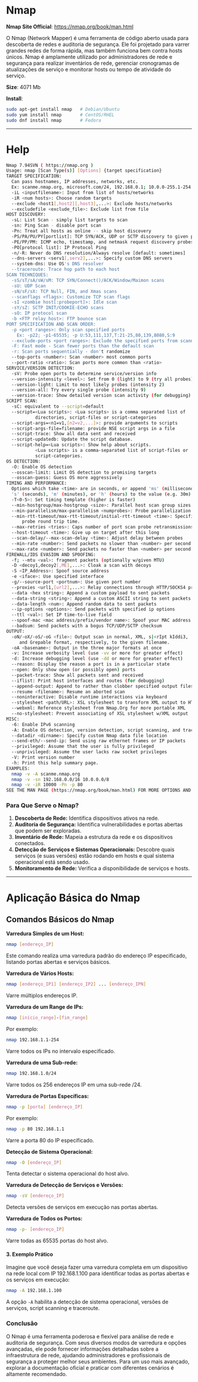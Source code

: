 # Nmap

**Nmap Site Official**: https://nmap.org/book/man.html

O Nmap (Network Mapper) é uma ferramenta de código aberto usada para descoberta de redes e auditoria de segurança. Ele foi projetado para varrer grandes redes de forma rápida, mas também funciona bem contra hosts únicos. Nmap é amplamente utilizado por administradores de rede e segurança para realizar inventários de rede, gerenciar cronogramas de atualizações de serviço e monitorar hosts ou tempo de atividade do serviço.

**Size**: 4071 Mb

**Install**:
```bash
sudo apt-get install nmap   # Debian/Ubuntu
sudo yum install nmap       # CentOS/RHEL
sudo dnf install nmap       # Fedora
```

----

# Help

```bash
Nmap 7.94SVN ( https://nmap.org )
Usage: nmap [Scan Type(s)] [Options] {target specification}
TARGET SPECIFICATION:
  Can pass hostnames, IP addresses, networks, etc.
  Ex: scanme.nmap.org, microsoft.com/24, 192.168.0.1; 10.0.0-255.1-254
  -iL <inputfilename>: Input from list of hosts/networks
  -iR <num hosts>: Choose random targets
  --exclude <host1[,host2][,host3],...>: Exclude hosts/networks
  --excludefile <exclude_file>: Exclude list from file
HOST DISCOVERY:
  -sL: List Scan - simply list targets to scan
  -sn: Ping Scan - disable port scan
  -Pn: Treat all hosts as online -- skip host discovery
  -PS/PA/PU/PY[portlist]: TCP SYN/ACK, UDP or SCTP discovery to given ports
  -PE/PP/PM: ICMP echo, timestamp, and netmask request discovery probes
  -PO[protocol list]: IP Protocol Ping
  -n/-R: Never do DNS resolution/Always resolve [default: sometimes]
  --dns-servers <serv1[,serv2],...>: Specify custom DNS servers
  --system-dns: Use OS's DNS resolver
  --traceroute: Trace hop path to each host
SCAN TECHNIQUES:
  -sS/sT/sA/sW/sM: TCP SYN/Connect()/ACK/Window/Maimon scans
  -sU: UDP Scan
  -sN/sF/sX: TCP Null, FIN, and Xmas scans
  --scanflags <flags>: Customize TCP scan flags
  -sI <zombie host[:probeport]>: Idle scan
  -sY/sZ: SCTP INIT/COOKIE-ECHO scans
  -sO: IP protocol scan
  -b <FTP relay host>: FTP bounce scan
PORT SPECIFICATION AND SCAN ORDER:
  -p <port ranges>: Only scan specified ports
    Ex: -p22; -p1-65535; -p U:53,111,137,T:21-25,80,139,8080,S:9
  --exclude-ports <port ranges>: Exclude the specified ports from scanning
  -F: Fast mode - Scan fewer ports than the default scan
  -r: Scan ports sequentially - don't randomize
  --top-ports <number>: Scan <number> most common ports
  --port-ratio <ratio>: Scan ports more common than <ratio>
SERVICE/VERSION DETECTION:
  -sV: Probe open ports to determine service/version info
  --version-intensity <level>: Set from 0 (light) to 9 (try all probes)
  --version-light: Limit to most likely probes (intensity 2)
  --version-all: Try every single probe (intensity 9)
  --version-trace: Show detailed version scan activity (for debugging)
SCRIPT SCAN:
  -sC: equivalent to --script=default
  --script=<Lua scripts>: <Lua scripts> is a comma separated list of
           directories, script-files or script-categories
  --script-args=<n1=v1,[n2=v2,...]>: provide arguments to scripts
  --script-args-file=filename: provide NSE script args in a file
  --script-trace: Show all data sent and received
  --script-updatedb: Update the script database.
  --script-help=<Lua scripts>: Show help about scripts.
           <Lua scripts> is a comma-separated list of script-files or
           script-categories.
OS DETECTION:
  -O: Enable OS detection
  --osscan-limit: Limit OS detection to promising targets
  --osscan-guess: Guess OS more aggressively
TIMING AND PERFORMANCE:
  Options which take <time> are in seconds, or append 'ms' (milliseconds),
  's' (seconds), 'm' (minutes), or 'h' (hours) to the value (e.g. 30m).
  -T<0-5>: Set timing template (higher is faster)
  --min-hostgroup/max-hostgroup <size>: Parallel host scan group sizes
  --min-parallelism/max-parallelism <numprobes>: Probe parallelization
  --min-rtt-timeout/max-rtt-timeout/initial-rtt-timeout <time>: Specifies
      probe round trip time.
  --max-retries <tries>: Caps number of port scan probe retransmissions.
  --host-timeout <time>: Give up on target after this long
  --scan-delay/--max-scan-delay <time>: Adjust delay between probes
  --min-rate <number>: Send packets no slower than <number> per second
  --max-rate <number>: Send packets no faster than <number> per second
FIREWALL/IDS EVASION AND SPOOFING:
  -f; --mtu <val>: fragment packets (optionally w/given MTU)
  -D <decoy1,decoy2[,ME],...>: Cloak a scan with decoys
  -S <IP_Address>: Spoof source address
  -e <iface>: Use specified interface
  -g/--source-port <portnum>: Use given port number
  --proxies <url1,[url2],...>: Relay connections through HTTP/SOCKS4 proxies
  --data <hex string>: Append a custom payload to sent packets
  --data-string <string>: Append a custom ASCII string to sent packets
  --data-length <num>: Append random data to sent packets
  --ip-options <options>: Send packets with specified ip options
  --ttl <val>: Set IP time-to-live field
  --spoof-mac <mac address/prefix/vendor name>: Spoof your MAC address
  --badsum: Send packets with a bogus TCP/UDP/SCTP checksum
OUTPUT:
  -oN/-oX/-oS/-oG <file>: Output scan in normal, XML, s|<rIpt kIddi3,
     and Grepable format, respectively, to the given filename.
  -oA <basename>: Output in the three major formats at once
  -v: Increase verbosity level (use -vv or more for greater effect)
  -d: Increase debugging level (use -dd or more for greater effect)
  --reason: Display the reason a port is in a particular state
  --open: Only show open (or possibly open) ports
  --packet-trace: Show all packets sent and received
  --iflist: Print host interfaces and routes (for debugging)
  --append-output: Append to rather than clobber specified output files
  --resume <filename>: Resume an aborted scan
  --noninteractive: Disable runtime interactions via keyboard
  --stylesheet <path/URL>: XSL stylesheet to transform XML output to HTML
  --webxml: Reference stylesheet from Nmap.Org for more portable XML
  --no-stylesheet: Prevent associating of XSL stylesheet w/XML output
MISC:
  -6: Enable IPv6 scanning
  -A: Enable OS detection, version detection, script scanning, and traceroute
  --datadir <dirname>: Specify custom Nmap data file location
  --send-eth/--send-ip: Send using raw ethernet frames or IP packets
  --privileged: Assume that the user is fully privileged
  --unprivileged: Assume the user lacks raw socket privileges
  -V: Print version number
  -h: Print this help summary page.
EXAMPLES:
  nmap -v -A scanme.nmap.org
  nmap -v -sn 192.168.0.0/16 10.0.0.0/8
  nmap -v -iR 10000 -Pn -p 80
SEE THE MAN PAGE (https://nmap.org/book/man.html) FOR MORE OPTIONS AND EXAMPLES
```

### Para Que Serve o Nmap?

1. **Descoberta de Rede:** Identifica dispositivos ativos na rede.
2. **Auditoria de Segurança:** Identifica vulnerabilidades e portas abertas que podem ser exploradas.
3. **Inventário de Rede:** Mapeia a estrutura da rede e os dispositivos conectados.
4. **Detecção de Serviços e Sistemas Operacionais:** Descobre quais serviços (e suas versões) estão rodando em hosts e qual sistema operacional está sendo usado.
5. **Monitoramento de Rede:** Verifica a disponibilidade de serviços e hosts.

----

# Aplicação Básica do Nmap

## Comandos Básicos do Nmap

**Varredura Simples de um Host:**
```bash
nmap [endereço_IP]
```
Este comando realiza uma varredura padrão do endereço IP especificado, listando portas abertas e serviços básicos.

**Varredura de Vários Hosts:**
```bash
nmap [endereço_IP1] [endereço_IP2] ... [endereço_IPN]
```
Varre múltiplos endereços IP.

**Varredura de um Range de IPs:**
```bash
nmap [início_range]-[fim_range]
```
Por exemplo:
```bash
nmap 192.168.1.1-254
```
Varre todos os IPs no intervalo especificado.

**Varredura de uma Sub-rede:**
```bash
nmap 192.168.1.0/24
```
Varre todos os 256 endereços IP em uma sub-rede /24.

**Varredura de Portas Específicas:**
```bash
nmap -p [porta] [endereço_IP]
```
Por exemplo:
```bash
nmap -p 80 192.168.1.1
```
Varre a porta 80 do IP especificado.

**Detecção de Sistema Operacional:**
```bash
nmap -O [endereço_IP]
```
Tenta detectar o sistema operacional do host alvo.

**Varredura de Detecção de Serviços e Versões:**
```bash
nmap -sV [endereço_IP]
```
Detecta versões de serviços em execução nas portas abertas.

**Varredura de Todos os Portos:**
```bash
nmap -p- [endereço_IP]
```
Varre todas as 65535 portas do host alvo.

#### 3. **Exemplo Prático**

Imagine que você deseja fazer uma varredura completa em um dispositivo na rede local com IP 192.168.1.100 para identificar todas as portas abertas e os serviços em execução:

```bash
nmap -A 192.168.1.100
```
A opção `-A` habilita a detecção de sistema operacional, versões de serviços, script scanning e traceroute.

### Conclusão

O Nmap é uma ferramenta poderosa e flexível para análise de rede e auditoria de segurança. Com seus diversos modos de varredura e opções avançadas, ele pode fornecer informações detalhadas sobre a infraestrutura de rede, ajudando administradores e profissionais de segurança a proteger melhor seus ambientes. Para um uso mais avançado, explorar a documentação oficial e praticar com diferentes cenários é altamente recomendado.
